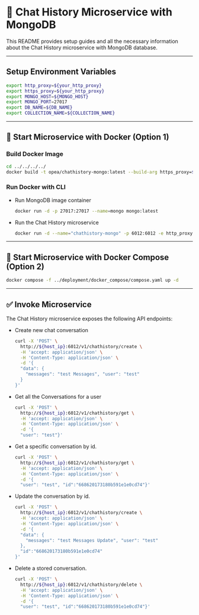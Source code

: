 # 📝 Chat History Microservice with MongoDB

This README provides setup guides and all the necessary information about the Chat History microservice with MongoDB database.

---

## Setup Environment Variables

```bash
export http_proxy=${your_http_proxy}
export https_proxy=${your_http_proxy}
export MONGO_HOST=${MONGO_HOST}
export MONGO_PORT=27017
export DB_NAME=${DB_NAME}
export COLLECTION_NAME=${COLLECTION_NAME}
```

---

## 🚀 Start Microservice with Docker (Option 1)

### Build Docker Image

```bash
cd ../../../../
docker build -t opea/chathistory-mongo:latest --build-arg https_proxy=$https_proxy --build-arg http_proxy=$http_proxy -f comps/chathistory/src/Dockerfile .
```

### Run Docker with CLI

- Run MongoDB image container

  ```bash
  docker run -d -p 27017:27017 --name=mongo mongo:latest
  ```

- Run the Chat History microservice

  ```bash
  docker run -d --name="chathistory-mongo" -p 6012:6012 -e http_proxy=$http_proxy -e https_proxy=$https_proxy -e no_proxy=$no_proxy -e MONGO_HOST=${MONGO_HOST} -e MONGO_PORT=${MONGO_PORT} -e DB_NAME=${DB_NAME} -e COLLECTION_NAME=${COLLECTION_NAME} opea/chathistory-mongo:latest
  ```

---

## 🚀 Start Microservice with Docker Compose (Option 2)

```bash
docker compose -f ../deployment/docker_compose/compose.yaml up -d
```

---

## ✅ Invoke Microservice

The Chat History microservice exposes the following API endpoints:

- Create new chat conversation

  ```bash
  curl -X 'POST' \
    http://${host_ip}:6012/v1/chathistory/create \
    -H 'accept: application/json' \
    -H 'Content-Type: application/json' \
    -d '{
    "data": {
      "messages": "test Messages", "user": "test"
    }
  }'
  ```

- Get all the Conversations for a user

  ```bash
  curl -X 'POST' \
    http://${host_ip}:6012/v1/chathistory/get \
    -H 'accept: application/json' \
    -H 'Content-Type: application/json' \
    -d '{
    "user": "test"}'
  ```

- Get a specific conversation by id.

  ```bash
  curl -X 'POST' \
    http://${host_ip}:6012/v1/chathistory/get \
    -H 'accept: application/json' \
    -H 'Content-Type: application/json' \
    -d '{
    "user": "test", "id":"668620173180b591e1e0cd74"}'
  ```

- Update the conversation by id.

  ```bash
  curl -X 'POST' \
    http://${host_ip}:6012/v1/chathistory/create \
    -H 'accept: application/json' \
    -H 'Content-Type: application/json' \
    -d '{
    "data": {
      "messages": "test Messages Update", "user": "test"
    },
    "id":"668620173180b591e1e0cd74"
  }'
  ```

- Delete a stored conversation.

  ```bash
  curl -X 'POST' \
    http://${host_ip}:6012/v1/chathistory/delete \
    -H 'accept: application/json' \
    -H 'Content-Type: application/json' \
    -d '{
    "user": "test", "id":"668620173180b591e1e0cd74"}'
  ```
